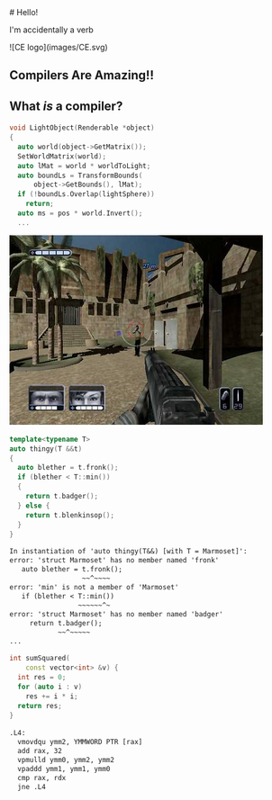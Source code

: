 <div>
# Hello!

I'm accidentally a verb <!-- .element: class="fragment" -->
</div><!-- .element: class="white-bg" -->


<div>
![CE logo](images/CE.svg) <!-- .element: class="no-border stretch white-bg" -->
</div><!-- .element: class="white-bg" -->


## Compilers Are Amazing!!
<!-- .element: class="white-bg" -->


## What _is_ a compiler?
<!-- .element: class="white-bg" -->


```cpp
void LightObject(Renderable *object)
{
  auto world(object->GetMatrix());
  SetWorldMatrix(world);
  auto lMat = world * worldToLight;
  auto boundLs = TransformBounds(
      object->GetBounds(), lMat);
  if (!boundLs.Overlap(lightSphere))
    return;
  auto ms = pos * world.Invert();
  ...
```
<!-- .element: class="w50" -->

<div class="w50 fragment">
<img src="./images/swat-outdoor-scene.jpeg">
</div>


```cpp
template<typename T>
auto thingy(T &&t)
{
  auto blether = t.fronk();
  if (blether < T::min())
  {
    return t.badger();
  } else {
    return t.blenkinsop();
  }
}
```
<!-- .element: class="w40" -->

```
In instantiation of 'auto thingy(T&&) [with T = Marmoset]':
error: 'struct Marmoset' has no member named 'fronk'
   auto blether = t.fronk();
                  ~~^~~~~
error: 'min' is not a member of 'Marmoset'
   if (blether < T::min())
                 ~~~~~~^~
error: 'struct Marmoset' has no member named 'badger'
     return t.badger();
            ~~^~~~~~
...
```
<!-- .element: class="w60 fragment" -->


```cpp
int sumSquared(
    const vector<int> &v) {
  int res = 0;
  for (auto i : v) 
    res += i * i;
  return res;
}
```
<!-- .element: class="w45" -->

```x86asm
.L4:
  vmovdqu ymm2, YMMWORD PTR [rax]
  add rax, 32
  vpmulld ymm0, ymm2, ymm2
  vpaddd ymm1, ymm1, ymm0
  cmp rax, rdx
  jne .L4
```
<!-- .element: class="w55 fragment" -->
